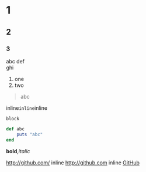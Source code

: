 # 1
## 2
### 3

abc
def  
ghi

1. one
1. two

> abc

inline`inline`inline

    block

```ruby
def abc
	puts "abc"
end
```

**bold**,_italic_

http://github.com/
inline <http://github.com> inline
[GitHub](http://github.com)


